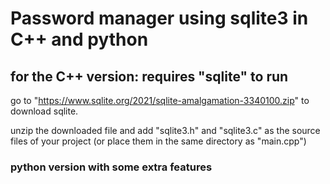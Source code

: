 # Password manager using sqlite3 in C++ and python

## for the C++ version: requires "sqlite" to run

go to "https://www.sqlite.org/2021/sqlite-amalgamation-3340100.zip" to download sqlite.

unzip the downloaded file and add "sqlite3.h" and "sqlite3.c" as the source files of your project
(or place them in the same directory as "main.cpp")

### python version with some extra features